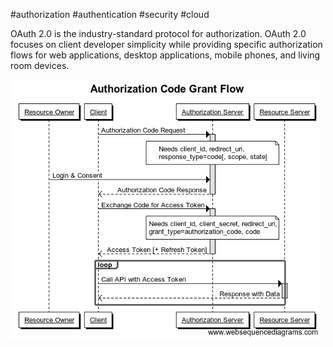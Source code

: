 #authorization #authentication #security #cloud 

OAuth 2.0 is the industry-standard protocol for authorization. OAuth 2.0 focuses on client developer simplicity while providing specific authorization flows for web applications, desktop applications, mobile phones, and living room devices.

![workflow](/_diag/oauth-workflow.png)
